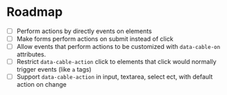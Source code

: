 # Roadmap

* [ ] Perform actions by directly events on elements
* [ ] Make forms perform actions on submit instead of click
* [ ] Allow events that perform actions to be customized with `data-cable-on` attributes.
* [ ] Restrict `data-cable-action` click to elements that click would normally trigger events (like `a` tags)
* [ ] Support `data-cable-action` in input, textarea, select ect, with default action on change
